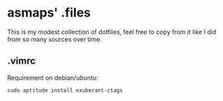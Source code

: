 # asmaps' .files

This is my modest collection of dotfiles, feel free to copy from it like I did
from so many sources over time.

## .vimrc

Requirement on debian/ubuntu:

```
sudo aptitude install exuberant-ctags
```
